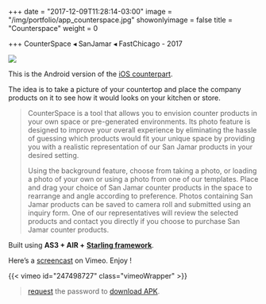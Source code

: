 +++
date = "2017-12-09T11:28:14-03:00"
image = "/img/portfolio/app_counterspace.jpg"
showonlyimage = false
title = "Counterspace"
weight = 0

+++
CounterSpace ◂ SanJamar ◂ FastChicago - 2017

<!--more-->

![](/img/portfolio/app_counterspace.jpg)

This is the Android version of the [iOS counterpart](https://itunes.apple.com/us/app/counterspace/id1244275554?mt=8 "Counter Space AppStore link").

The idea is to take a picture of your countertop and place the company products on it to see how it would looks on your kitchen or store.

> CounterSpace is a tool that allows you to envision counter products in your own space or pre-generated environments. Its photo feature is designed to improve your overall experience by eliminating the hassle of guessing which products would fit your unique space by providing you with a realistic representation of our San Jamar products in your desired setting.
>
> Using the background feature, choose from taking a photo, or loading a photo of your own or using a photo from one of our templates. Place and drag your choice of San Jamar counter products in the space to rearrange and angle according to preference. Photos containing San Jamar products can be saved to camera roll and submitted using an inquiry form. One of our representatives will review the selected products and contact you directly if you choose to purchase San Jamar counter products.

Built using **AS3 + AIR +** [**Starling framework**](https://gamua.com/starling/ "Starling framework website").

Here’s a [screencast](https://vimeo.com/247498727 "CounterSpace screencast Vimeo") on Vimeo. Enjoy !

{{< vimeo id="247498727" class="vimeoWrapper" >}}

> [request](mailto:hello@roipeker.com?subject=Request%20CounterSpace%20download%20link&body=enter%20your%20reason "request password for CounterSpace") the password to [download APK](https://www.dropbox.com/s/vimy781cczox5cd/counterspace_arm.apk?dl=1 "Download CounterSpace apk").